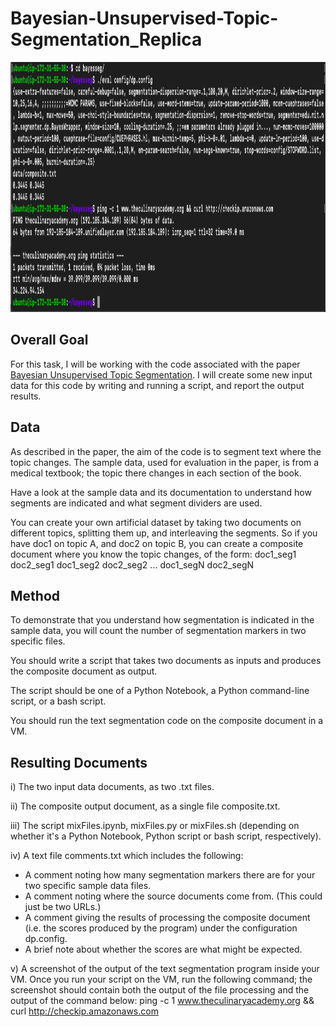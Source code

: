 # Bayesian-Unsupervised-Topic-Segmentation_Replica


<p align="center">
  <img width="800" height="400" src="https://github.com/rohitmanral/Bayesian-Unsupervised-Topic-Segmentation_Replica/blob/main/Output%20AWS.png">
</p>


## Overall Goal
For this task, I will be working with the code associated with the paper [Bayesian Unsupervised Topic Segmentation](https://www.aclweb.org/anthology/D08-1035.pdf). I will create some new input data for this code by writing and running a script, and report the output results.

## Data
As described in the paper, the aim of the code is to segment text where the topic changes.  The sample data, used for evaluation in the paper, is from a medical textbook; the topic there changes in each section of the book.

Have a look at the sample data and its documentation to understand how segments are indicated and what segment dividers are used.

You can create your own artificial dataset by taking two documents on different topics, splitting them up, and interleaving the segments.  So if you have doc1 on topic A, and doc2 on topic B, you can create a composite document where you know the topic changes, of the form:
doc1_seg1 doc2_seg1 doc1_seg2 doc2_seg2 ... doc1_segN doc2_segN
## Method
To demonstrate that you understand how segmentation is indicated in the sample data, you will count the number of segmentation markers in two specific files.

You should write a script that takes two documents as inputs and produces the composite document as output.

The script should be one of a Python Notebook, a Python command-line script, or a bash script.

You should run the text segmentation code on the composite document in a VM.

## Resulting Documents
i) The two input data documents, as two .txt files.

ii) The composite output document, as a single file composite.txt. 

iii) The script mixFiles.ipynb, mixFiles.py or mixFiles.sh (depending on whether it's a Python Notebook, Python script or bash script, respectively). 

iv) A text file comments.txt which includes the following:

* A comment noting how many segmentation markers there are for your two specific sample data files.
* A comment noting where the source documents come from. (This could just be two URLs.)
* A comment giving the results of processing the composite document  (i.e. the scores produced by the program) under the configuration dp.config.
* A brief note about whether the scores are what might be expected.  

v) A screenshot of the output of the text segmentation program inside your VM. Once you run your script on the VM, run the following command; the screenshot should contain both the output of the file processing and the output of the command below:
ping -c 1 www.theculinaryacademy.org && curl http://checkip.amazonaws.com
